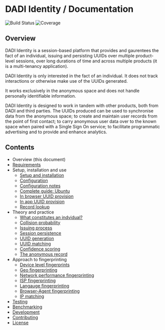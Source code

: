 # DADI Identity / Documentation

![Build Status](http://img.shields.io/badge/Release-0.2.1-green.svg?style=flat-square)&nbsp;![Coverage](https://img.shields.io/badge/Coverage-100%-yellow.svg?style=flat-square)

## Overview

DADI Identity is a session-based platform that provides and gaurentees the fact of an individual, issuing and persisting UUIDs over multiple product-level sessions, over long durations of time and across multiple products (it is a multi-tenancy application).

DADI Identity is only interested in the fact of an individual. It does not track interactions or otherwise make use of the UUIDs generated.

It works exclusively in the anonymous space and does not handle personally identifiable information.

DADI Identity is designed to work in tandem with other products, both from DADI and third parties. The UUIDs produced can be used to synchronise data from the anonymous space; to create and maintain user records from the point of first contact; to carry anonymous user data over to the known space when paired with a Single Sign On service; to facilitate programmatic advertising and to provide and enhance analytics.

## Contents

* Overview (this document)
* [Requirements](https://github.com/dadi/identity/blob/docs/docs/requirements.md)
* Setup, installation and use
	* [Setup and installation](https://github.com/dadi/identity/blob/docs/docs/setupAndInstallation.md)
	* [Configuration](https://github.com/dadi/identity/blob/docs/docs/configuration.md)
	* [Configuration notes](https://github.com/dadi/identity/blob/docs/docs/configurationNotes.md)
	* [Complete guide: Ubuntu](https://github.com/dadi/identity/blob/docs/docs/installGuide.ubuntu.md)
	* [In browser UUID provision](https://github.com/dadi/identity/blob/docs/docs/inBroswer.md)
	* [In app UUID provision](https://github.com/dadi/identity/blob/docs/docs/inApp.md)
	* [Record lookup](https://github.com/dadi/identity/blob/docs/docs/recordLookup.md)
* Theory and practice
	* [What constitutes an indvidual?](https://github.com/dadi/identity/blob/docs/docs/theIndividual.md)
	* [Collision probability](https://github.com/dadi/identity/blob/docs/docs/collisionProbability.md)
	* [Issuing process](https://github.com/dadi/identity/blob/docs/docs/issuingProcess.md)
	* [Session persistence](https://github.com/dadi/identity/blob/docs/docs/sessionPersistence.md)
	* [UUID generation](https://github.com/dadi/identity/blob/docs/docs/uuidGeneration.md)
	* [UUID matching](https://github.com/dadi/identity/blob/docs/docs/uuidMatching.md)
	* [Confidence scoring](https://github.com/dadi/identity/blob/docs/docs/confidenceScoring.md)
	* [The anonymous record](https://github.com/dadi/identity/blob/docs/docs/anonymousRecord.md)
* Approach to fingerprinting
	* [Device level fingerprints](https://github.com/dadi/identity/blob/docs/docs/deviceFingerprint.md)
	* [Geo fingerprinting](https://github.com/dadi/identity/blob/docs/docs/geoFingerprint.md)
	* [Network performance fingerprinting](https://github.com/dadi/identity/blob/docs/docs/networkFingerprint.md)
	* [ISP fingerprinting](https://github.com/dadi/identity/blob/docs/docs/ispFingerprint.md)
	* [Langauge fingerprinting](https://github.com/dadi/identity/blob/docs/docs/languageFingerprint.md)
	* [Browser-Agent fingerprinting](https://github.com/dadi/identity/blob/docs/docs/browserAgentFingerprint.md)
	* [IP matching](https://github.com/dadi/identity/blob/docs/docs/ipMatching.md)
* [Testing](https://github.com/dadi/identity/blob/docs/docs/testing.md)
* [Benchmarking](https://github.com/dadi/identity/blob/docs/docs/benchmarking.md)
* [Development](https://github.com/dadi/identity/blob/docs/docs/development.md)
* [Contributing](https://github.com/dadi/identity/blob/docs/docs/contributingGuidelines.md)
* [License](https://github.com/dadi/identity/blob/docs/docs/license.md)
